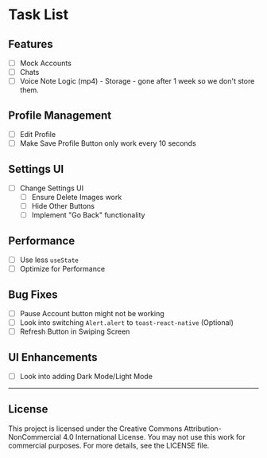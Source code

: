 # Task List

## Features
- [ ] Mock Accounts
- [ ] Chats
- [ ] Voice Note Logic (mp4) - Storage - gone after 1 week so we don't store them. 

## Profile Management
- [ ] Edit Profile
- [ ] Make Save Profile Button only work every 10 seconds

## Settings UI
- [ ] Change Settings UI
  - [ ] Ensure Delete Images work
  - [ ] Hide Other Buttons
  - [ ] Implement "Go Back" functionality

## Performance
- [ ] Use less `useState`
- [ ] Optimize for Performance

## Bug Fixes
- [ ] Pause Account button might not be working
- [ ] Look into switching `Alert.alert` to `toast-react-native` (Optional)
- [ ] Refresh Button in Swiping Screen

## UI Enhancements
- [ ] Look into adding Dark Mode/Light Mode

---

## License
This project is licensed under the Creative Commons Attribution-NonCommercial 4.0 International License. You may not use this work for commercial purposes. For more details, see the LICENSE file.

